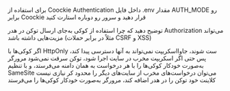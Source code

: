 برای استفاده از Coockie Authentication داخل فایل .env مقدار AUTH_MODE رو برابر Coockie قرار دهید و سرور رو دوباره استارت کنید


توضیح دهید که چرا استفاده از کوکی به‌جای ارسال توکن در هدر Authorization می‌تواند مزیت‌هایی داشته باشد (مثلاً در برابر حملات CSRF و XSS)

اگر کوکی‌ها با HttpOnly ست شوند، جاوااسکریپت نمی‌تواند به آنها دسترسی پیدا کند، پس حتی اگر اسکریپت مخرب در سایت اجرا شود، توکن سرقت نمی‌شود
مرورگر به‌صورت خودکار کوکی‌ها را با هر درخواست به همان دامنه می‌فرستد، و با تنظیم SameSite می‌توان درخواست‌های مخرب از سایت‌های دیگر را محدود کر
نیازی نیست کلاینت خود توکن را در هدر اضافه کند، مرورگر به‌صورت خودکار کوکی‌ها را می‌فرستد
